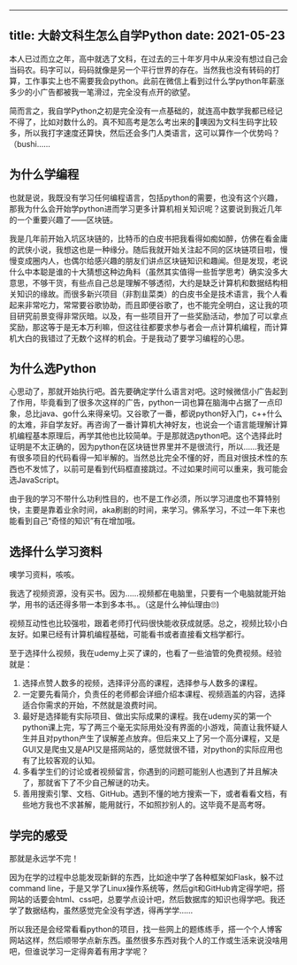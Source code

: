 ----
title: 大龄文科生怎么自学Python
date: 2021-05-23
----

本人已过而立之年，高中就选了文科，在过去的三十年岁月中从来没有想过自己会当码农。码字可以，码码就像是另一个平行世界的存在。当然我也没有转码的打算，工作事实上也不需要我会python。此前在微信上看到过什么学python年薪涨多少的小广告都被我一笔滑过，完全没有点开的欲望。

简而言之，我自学Python之初是完全没有一点基础的，就连高中数学我都已经记不得了，比如对数什么的。真不知高考是怎么考出来的🤨噢因为文科生码字比较多，所以我打字速度还算快，然后还会多门人类语言，这可以算作一个优势吗？（bushi……

## 为什么学编程

也就是说，我既没有学习任何编程语言，包括python的需要，也没有这个兴趣，那我为什么会开始学python进而学习更多计算机相关知识呢？这要说到我近几年的一个重要兴趣了——区块链。

我是几年前开始入坑区块链的，比特币的白皮书把我看得如痴如醉，仿佛在看金庸的武侠小说，我想这也是一种缘分。随后我就开始关注起不同的区块链项目啦，慢慢变成圈内人，也偶尔给感兴趣的朋友们讲点区块链知识和趣闻。但是发现，老说什么中本聪是谁的十大猜想这种边角料（虽然其实值得一些哲学思考）确实没多大意思，不够干货，有些点自己总是理解不够透彻，大约是缺乏计算机和数据结构相关知识的缘故。而很多新兴项目（非割韭菜类）的白皮书全是技术语言，我个人看起来非常吃力，常常要谷歌协助，而且即便谷歌了，也不能完全明白，这让我的项目研究前景变得非常灰暗。以及，有一些项目开了一些奖励活动，参加了可以拿点奖励，那这等于是无本万利嘛，但这往往都要求参与者会一点计算机编程，而计算机大白的我错过了无数个这样的机会。于是我动了要学习编程的心思。

## 为什么选Python

心思动了，那就开始执行吧。首先要确定学什么语言对吧。这时候微信小广告起到了作用，毕竟看到了很多次这样的广告，python一词也算在脑海中占据了一点印象，总比java、go什么来得亲切。又谷歌了一番，都说python好入门，c++什么的太难，非自学友好。再咨询了一番计算机大神好友，也说会一个语言能理解计算机编程基本原理后，再学其他也比较简单。于是那就选python吧。这个选择此时证明是不太正确的，因为python在区块链世界里并不是很流行，所以……我还是有很多项目的代码看得一知半解的。当然总比完全不懂的好，而且对很技术性的东西也不发怵了，以前可是看到代码框直接跳过。不过如果时间可以重来，我可能会选JavaScript。

由于我的学习不带什么功利性目的，也不是工作必须，所以学习进度也不算特别快，主要是靠着业余时间，aka刷剧的时间，来学习。佛系学习，不过一年下来也能看到自己“奇怪的知识”有在增加哦。

## 选择什么学习资料

噢学习资料，咳咳。

我选了视频资源，没有买书。因为……视频都在电脑里，只要有一个电脑就能开始学，用书的话还得多带一本到多本书。。（这是什么神仙理由🙄)

视频互动性也比较强啦，跟着老师打代码很快能收获成就感。总之，视频比较小白友好。如果已经有计算机编程基础，可能看书或者直接看文档学都行。

至于选择什么视频，我在udemy上买了课的，也看了一些油管的免费视频。经验就是：

1. 选择点赞人数多的视频，选择评分高的课程，选择参与人数多的课程。
2. 一定要先看简介，负责任的老师都会详细介绍本课程、视频涵盖的内容，选择适合你需求的开始，不然就是浪费时间。
3. 最好是选择能有实际项目、做出实际成果的课程。我在udemy买的第一个python课上完，写了两三个毫无实际用处没有界面的小游戏，简直让我怀疑人生并且对python产生了误解差点放弃。但后来又上了另一个高分课程，又是GUI又是爬虫又是API又是搭网站的，感觉就很不错，对python的实际应用也有了比较客观的认知。
4. 多看学生们的讨论或者视频留言，你遇到的问题可能别人也遇到了并且解决了，那就省下了不少自己解谜的功夫。
5. 善用搜索引擎、文档、GitHub。遇到不懂的地方搜索一下，或者看看文档，有些地方我也不求甚解，能用就行，不如照抄别人的。这毕竟不是高考呀。

## 学完的感受

那就是永远学不完！

因为在学的过程中总能发现新鲜的东西，比如途中学了各种框架如Flask，躲不过command line，于是又学了Linux操作系统等，然后git和GitHub肯定得学吧，搭网站的话要会html、css吧，总要学点设计吧，然后数据库的知识也得学吧。我还学了数据结构，虽然感觉完全没有学透，得再学学……

所以我还是会经常看看python的项目，找一些网上的题练练手，搭一个个人博客网站这样，然后顺带学点新东西。虽然很多东西对我个人的工作或生活来说没啥用吧，但谁说学习一定得奔着有用才学呢？



